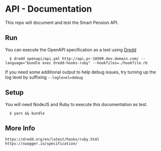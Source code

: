 # API - Documentation

This repo will document and test the Smart Pension API.

## Run

You can execute the OpenAPI specification as a test using [Dredd](https://dredd.org)

      $ dredd openapi/api.yml http://api.pr-10509.dev.domain.com/ --language="bundle exec dredd-hooks-ruby" --hookfiles=./hookfile.rb

If you need some additional output to help debug issues, try turning up the log level by suffixing `--loglevel=debug`

## Setup

You will need NodeJS and Ruby to execute this documentation as test.

      $ yarn && bundle

## More Info

    https://dredd.org/en/latest/hooks/ruby.html
    https://swagger.io/specification/

